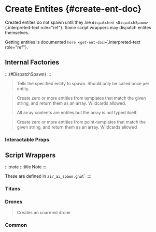 # Create Entites {#create-ent-doc}

Created entites do not spawn until they are
`dispatched <DispatchSpawn>`{.interpreted-text role="ref"}. Some script
wrappers may dispatch entites themselves.

Getting entities is documented `here <get-ent-doc>`{.interpreted-text
role="ref"}.

## Internal Factories

:::{#DispatchSpawn}
:::

> Tells the specified entity to spawn. Should only be called once per
> entity.

> Create zero or more entities from templates that match the given
> string, and return them as an array. Wildcards allowed.
>
> All array contents are entites but the array is not typed itself.

> Create zero or more entities from point-templates that match the given
> string, and return them as an array. Wildcards allowed

### Interactable Props

## Script Wrappers

::::note
:::title
Note
:::

These are defined in `ai/_ai_spawn.gnut`\`
::::

### Titans

### Drones

> Creates an unarmed drone

### Common
